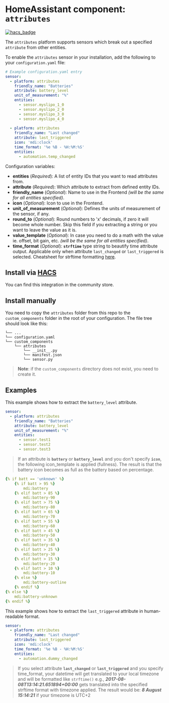 # HomeAssistant component: `attributes`
[![hacs_badge](https://img.shields.io/badge/HACS-Default-orange.svg)](https://github.com/custom-components/hacs)

The `attributes` platform supports sensors which break out a specified `attribute` from other entities.

To enable the `attributes` sensor in your installation, add the following to your `configuration.yaml` file:

```yaml
# Example configuration.yaml entry
sensor:  
  - platform: attributes
    friendly_name: "Batteries"
    attribute: battery_level
    unit_of_measurement: "%"
    entities:
      - sensor.myslipo_1_0
      - sensor.myslipo_2_0
      - sensor.myslipo_3_0
      - sensor.myslipo_4_0
      
  - platform: attributes
    friendly_name: "Last changed"
    attribute: last_triggered
    icon: 'mdi:clock'
    time_format: '%e %B - %H:%M:%S'
    entities:
      - automation.temp_changed
```

Configuration variables:

- **entities** (*Required*): A list of entity IDs that you want to read attributes from.
- **attribute** (*Required*): Which attribute to extract from defined entity IDs.
- **friendly_name** (*Optional*): Name to use in the Frontend *(will be the same for all entities specified)*.
- **icon** (*Optional*): Icon to use in the Frontend.
- **unit_of_measurement** (*Optional*): Defines the units of measurement of the sensor, if any.
- **round_to** (*Optional*): Round numbers to 'x' decimals, if zero it will become whole number. Skip this field if you extracting a string or you want to leave the value as it is.
- **value_template** (*Optional*): In case you need to do a math with the value ie. offset, bit gain, etc. *(will be the same for all entities specified)*.
- **time_format** (*Optional*): **`strftime`** type string to beautify time attribute output. Applicable only when attribute `last_changed` or `last_triggered` is selected. Cheatsheet for strftime formatting  [here](http://strftime.ninja/).

## Install via [HACS](https://github.com/custom-components/hacs)
You can find this integration in the community store.

## Install manually
You need to copy the `attributes` folder from this repo to the `custom_components` folder in the root of your configuration. The file tree should look like this:
```
└── ...
└── configuration.yaml
└── custom_components
    └── attributes
        └── __init__.py
        └── manifest.json
        └── sensor.py
```

>__Note__: if the `custom_components` directory does not exist, you need to create it.

## Examples
This example shows how to extract the `battery_level` attribute.

```yaml
sensor:
  - platform: attributes
    friendly_name: "Batteries"
    attribute: battery_level
    unit_of_measurement: "%"
    entities:
      - sensor.test1
      - sensor.test2
      - sensor.test3
```

>If an attribute is __`battery`__ or __`battery_level`__ and you don't specify __`icon`__, the following icon_template is applied (fullness). The result is that the battery icon becomes as full as the battery based on percentage.

```yaml
{% if batt == 'unknown' %}
    {% if batt > 95 %}
        mdi:battery
    {% elif batt > 85 %}
        mdi:battery-90
    {% elif batt > 75 %}
        mdi:battery-80
    {% elif batt > 65 %}
        mdi:battery-70
    {% elif batt > 55 %}
        mdi:battery-60
    {% elif batt > 45 %}
        mdi:battery-50
    {% elif batt > 35 %}
        mdi:battery-40
    {% elif batt > 25 %}
        mdi:battery-30
    {% elif batt > 15 %}
        mdi:battery-20
    {% elif batt > 10 %}
        mdi:battery-10
    {% else %}
        mdi:battery-outline
    {% endif %}
{% else %}
    mdi:battery-unknown
{% endif %}
```

This example shows how to extract the `last_triggered` attribute in human-readable format.

```yaml
sensor:
  - platform: attributes
    friendly_name: "Last changed"
    attribute: last_triggered
    icon: 'mdi:clock'
    time_format: '%e %B - %H:%M:%S'
    entities:
      - automation.dummy_changed
```
>If you select attribute __`last_changed`__ or __`last_triggered`__ and you specify time_format, your datetime will get translated to your local timezone and will be formatted like `strftime()` e.g., ***2017-08-08T13:14:21.651894+00:00*** gets translated into the specified strftime format with timezone applied. The result would be: ***8 August 15:14:21*** if your timezone is UTC+2
